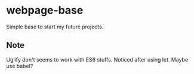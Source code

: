 # webpage-base
Simple base to start my future projects.


## Note ##

Uglify don't seems to work with ES6 stuffs.
Noticed after using let.
Maybe use babel?